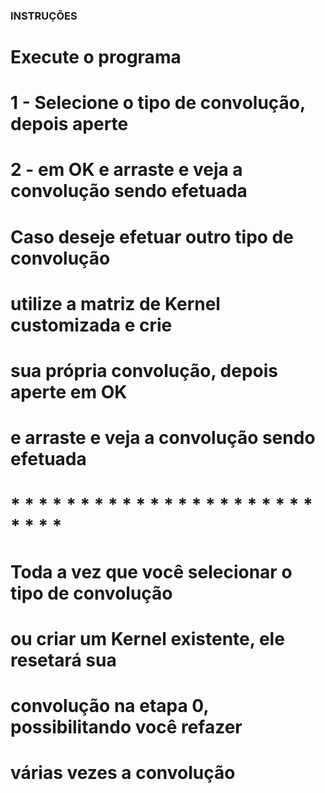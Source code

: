 ### INSTRUÇÕES
# Execute o programa

# 1 - Selecione o tipo de convolução, depois aperte
# 2 - em OK e arraste e veja a convolução sendo efetuada

# Caso deseje efetuar outro tipo de convolução
# utilize a matriz de Kernel customizada e crie
# sua própria convolução, depois aperte em OK
# e arraste e veja a convolução sendo efetuada
# * * * * * * * * * * * * * * * * * * * * * * * * * *
# Toda a vez que você selecionar o tipo de convolução
# ou criar um Kernel existente, ele resetará sua
# convolução na etapa 0, possibilitando você refazer
# várias vezes a convolução
